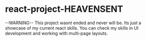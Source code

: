 # react-project-HEAVENSENT

--WARNING--
This project wasnt ended and never will be. Its just a showcase of my current react skills. You can check my skills in UI development and working with multi-page layouts.

